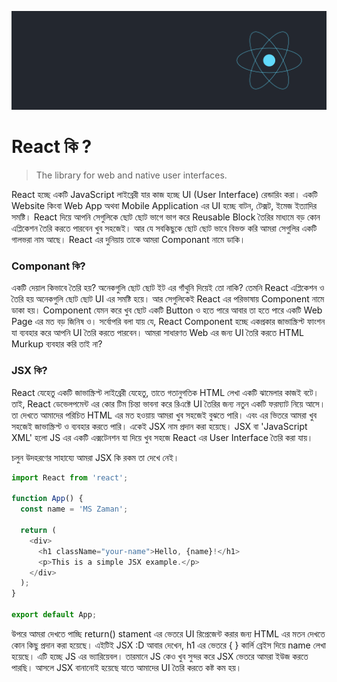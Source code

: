 ![React Banner](./../assests/react-banner.png)
# React কি ? 
> The library for web and native user interfaces.

React হচ্ছে একটি JavaScript লাইব্রেরী যার কাজ হচ্ছে UI (User Interface) রেন্ডারিং করা। একটি Website কিংবা Web App অথবা Mobile Application এর UI হচ্ছে বাটন, টেক্সট, ইমেজ ইত্যাদির সমষ্টি। React দিয়ে আপনি সেগুলিকে ছোট ছোট ভাগে ভাগ করে Reusable Block তৈরির মাধ্যমে বড় কোন এপ্লিকেশন তৈরি করতে পারবেন খুব সহজেই। আর যে সবকিছুকে ছোট ছোট ভাবে বিভক্ত করি আমরা সেগুলির একটি গালভরা নাম আছে। React এর দুনিয়ায় তাকে আমরা Componant নামে ডাকি।

### Componant কি?

একটি দেয়াল কিভাবে তৈরি হয়? অনেকগুলি ছোট ছোট ইট এর গাঁথুনি দিয়েই তো নাকি? তেমনি React এপ্লিকেশন ও তৈরি হয় অনেকগুলি ছোট ছোট UI এর সমষ্টি হয়ে। আর সেগুলিকেই React এর পরিভাষায় Component নামে ডাকা হয়। Component যেমন করে খুব ছোট একটি Button ও হতে পারে আবার তা হতে পারে একটি Web Page এর মত বড় জিনিষ ও। সর্বোপরি বলা যায় যে, React Component হচ্ছে একপ্রকার জাভাস্ক্রিপ্ট ফাংশন যা ব্যবহার করে আপনি UI তৈরি করতে পারবেন। আমরা সাধারণত Web এর জন্য UI তৈরি করতে HTML Murkup ব্যবহার করি তাই না?

### JSX কি?

React যেহেতু একটি জাভাস্ক্রিপ্ট লাইব্রেরী যেহেতু, তাতে গতানুগতিক HTML লেখা একটি ঝামেলার কাজই বটে। তাই, React ডেভেলপমেন্ট এর কোর টিম চিন্তা ভাবনা করে রিএক্টে UI তৈরির জন্য নতুন একটি ফরম্যাট নিয়ে আসে। তা দেখতে আমাদের পরিচিত HTML এর মত হওয়ায় আমরা খুব সহজেই বুঝতে পারি।
এবং এর ভিতরে আমরা খুব সহজেই জাভাস্ক্রিপ্ট ও ব্যবহার করতে পারি। একেই JSX নাম প্রদান করা হয়েছে।
JSX বা 'JavaScript XML' হলো JS এর একটি এক্সটেনশন যা দিয়ে খুব সহজে React এর User Interface তৈরি করা যায়।

চলুন উদহরণের সাহায্যে আমরা JSX কি রকম তা দেখে নেই।

```js
import React from 'react';

function App() {
  const name = 'MS Zaman';
  
  return (
    <div>
      <h1 className="your-name">Hello, {name}!</h1>
      <p>This is a simple JSX example.</p>
    </div>
  );
}

export default App;

```
উপরে আমরা দেখতে পাচ্ছি return() stament এর ভেতরে UI রিপ্রেজেন্ট করার জন্য HTML এর মতন দেখতে কোন কিছু প্রদান করা হয়েছে। এইটিই JSX :D 
আবার দেখেন, h1 এর ভেতরে { } কার্লি ব্রেইস দিয়ে name লেখা হয়েছে। এটি হচ্ছে JS এর ভ্যারিয়েবল। তারমানে JS কেও খুব সুন্দর করে JSX ভেতরে আমরা ইউজ করতে পারছি। আসলে JSX বানানোই হয়েছে যাতে আমাদের UI তৈরি করতে কষ্ট কম হয়।